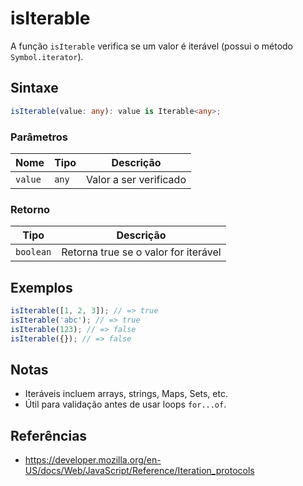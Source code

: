 # isIterable

A função `isIterable` verifica se um valor é iterável (possui o método `Symbol.iterator`).

## Sintaxe

```typescript
isIterable(value: any): value is Iterable<any>;
```

### Parâmetros

| Nome     | Tipo     | Descrição              |
|----------|----------|------------------------|
| `value`  | `any`    | Valor a ser verificado |

### Retorno

| Tipo       | Descrição                          |
|------------|------------------------------------|
| `boolean`  | Retorna true se o valor for iterável |

## Exemplos

```typescript
isIterable([1, 2, 3]); // => true
isIterable('abc'); // => true
isIterable(123); // => false
isIterable({}); // => false
```

## Notas

* Iteráveis incluem arrays, strings, Maps, Sets, etc.
* Útil para validação antes de usar loops `for...of`.

## Referências

* https://developer.mozilla.org/en-US/docs/Web/JavaScript/Reference/Iteration_protocols